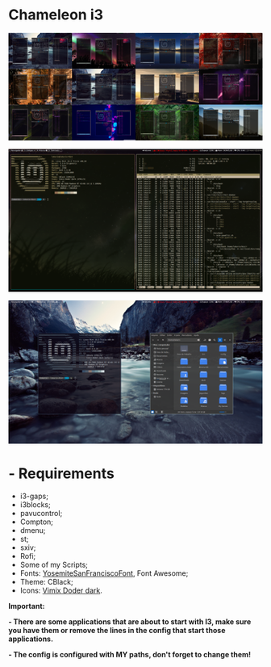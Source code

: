 # Chameleon i3
![](Screenshots/i3Camalleon.png)

![](Screenshots/BrownAnime.png)

![](Screenshots/GreyWater.png)

# - Requirements
  - i3-gaps;
  - i3blocks;
  - pavucontrol;
  - Compton;
  - dmenu;
  - st;
  - sxiv;
  - Rofi;
  - Some of my Scripts;
  - Fonts: [YosemiteSanFranciscoFont](https://github.com/supermarin/YosemiteSanFranciscoFont), Font Awesome;
  - Theme: CBlack; 
  - Icons: [Vimix Doder dark](https://www.gnome-look.org/content/show.php/Vimix+Dark?content=162556). 
 
**Important:**

  **- There are some applications that are about to start with I3, make sure you have them or remove the lines in the config that start those applications.**
  
  **- The config is configured with MY paths, don't forget to change them!**
